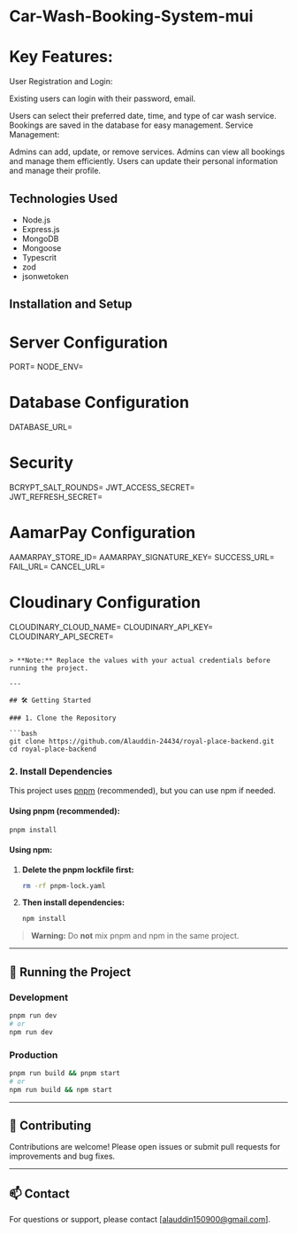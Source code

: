 # Car-Wash-Booking-System-mui




# Key Features:
User Registration and Login:

Existing users can login with their password, email.

Users can select their preferred date, time, and type of car wash service.
Bookings are saved in the database for easy management.
Service Management:

Admins can add, update, or remove services.
Admins can view all bookings and manage them efficiently.
Users can update their personal information and manage their profile.

## Technologies Used

- Node.js
- Express.js
- MongoDB
- Mongoose
- Typescrit
- zod
- jsonwetoken

## Installation and Setup

# Server Configuration
PORT=
NODE_ENV=

# Database Configuration
DATABASE_URL=

# Security
BCRYPT_SALT_ROUNDS=
JWT_ACCESS_SECRET=
JWT_REFRESH_SECRET=

# AamarPay Configuration
AAMARPAY_STORE_ID=
AAMARPAY_SIGNATURE_KEY=
SUCCESS_URL=
FAIL_URL=
CANCEL_URL=

# Cloudinary Configuration
CLOUDINARY_CLOUD_NAME=
CLOUDINARY_API_KEY=
CLOUDINARY_API_SECRET=

```

> **Note:** Replace the values with your actual credentials before running the project.

---

## 🛠 Getting Started

### 1. Clone the Repository

```bash
git clone https://github.com/Alauddin-24434/royal-place-backend.git
cd royal-place-backend
```

### 2. Install Dependencies

This project uses [pnpm](https://pnpm.io/) (recommended), but you can use npm if needed.

#### Using pnpm (recommended):

```bash
pnpm install
```

#### Using npm:

1. **Delete the pnpm lockfile first:**
    ```bash
    rm -rf pnpm-lock.yaml
    ```
2. **Then install dependencies:**
    ```bash
    npm install
    ```

> **Warning:** Do **not** mix pnpm and npm in the same project.

---

## 🚀 Running the Project

### Development

```bash
pnpm run dev
# or
npm run dev
```

### Production

```bash
pnpm run build && pnpm start
# or
npm run build && npm start
```


---

## 🤝 Contributing

Contributions are welcome! Please open issues or submit pull requests for improvements and bug fixes.

---

## 📫 Contact

For questions or support, please contact [alauddin150900@gmail.com].